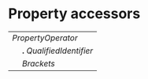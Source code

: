 # Property accessors

<table>
    <tr>
        <td colspan="2"><i>PropertyOperator</i></td>
    </tr>
    <tr>
        <td>&nbsp;</td><td><b>.</b> <i>QualifiedIdentifier</i></td>
    </tr>
    <tr>
        <td>&nbsp;</td><td><i>Brackets</i></td>
    </tr>
</table>